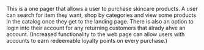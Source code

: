 This is a one pager that allows a user to purchase skincare products. A user can search for item they want, shop by categories and view some products in the catalog once they get to the landing page. There is also an option to login into their account for any returning customers that alrady ahve an account.  (Increased functionality to the web page can allow users with accounts to earn redeemable loyalty points on every purchase.)